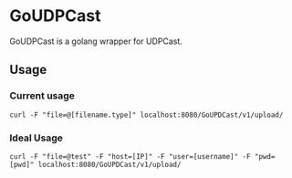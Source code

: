 # GoUDPCast

GoUDPCast is a golang wrapper for UDPCast.

## Usage 
### Current usage 
`curl -F "file=@[filename.type]" localhost:8080/GoUPDCast/v1/upload/`
### Ideal Usage 
`curl -F "file=@test" -F "host=[IP]" -F "user=[username]" -F "pwd=[pwd]" localhost:8080/GoUPDCast/v1/upload/`